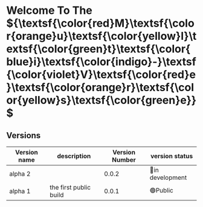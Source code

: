 # Welcome To The ${\textsf{\color{red}M}\textsf{\color{orange}u}\textsf{\color{yellow}l}\textsf{\color{green}t}\textsf{\color{blue}i}\textsf{\color{indigo}-}\textsf{\color{violet}V}\textsf{\color{red}e}\textsf{\color{orange}r}\textsf{\color{yellow}s}\textsf{\color{green}e}}$

## Versions
|Version name|description|Version Number|version status|
|-|-|-|-|
|alpha 2||0.0.2|🔴in development|
|alpha 1|the first public build|0.0.1|🟢Public|
